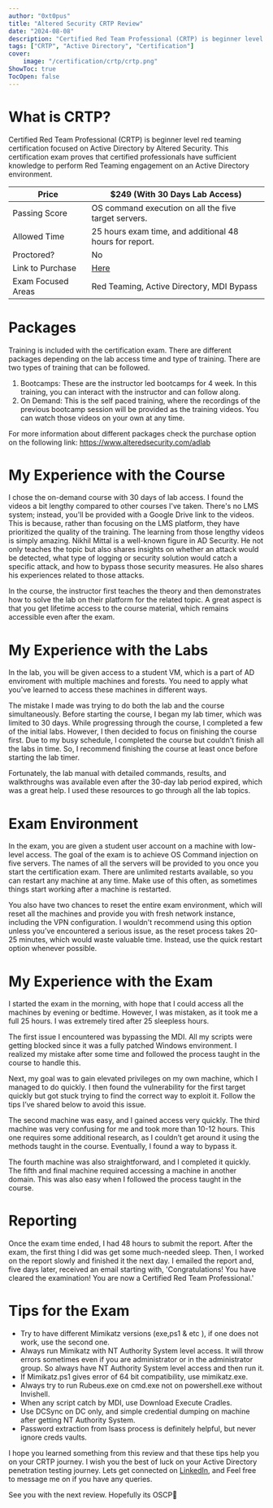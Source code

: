 ```yaml
---
author: "0xt0pus"
title: "Altered Security CRTP Review"
date: "2024-08-08"
description: "Certified Red Team Professional (CRTP) is beginner level red teaming certification focused on Active Directory."
tags: ["CRTP", "Active Directory", "Certification"]
cover:
    image: "/certification/crtp/crtp.png"
ShowToc: true
TocOpen: false
---
```



# What is CRTP?

Certified Red Team Professional (CRTP) is beginner level red teaming certification focused on Active Directory by Altered Security. This certification exam proves that certified professionals have sufficient knowledge to perform Red Teaming engagement on an Active Directory environment.

| Price              | $249 (With 30 Days Lab Access)                          |
| ------------------ | ------------------------------------------------------- |
| Passing Score      | OS command execution on all the five target servers.    |
| Allowed Time       | 25 hours exam time, and additional 48 hours for report. |
| Proctored?         | No                                                      |
| Link to Purchase   | [Here](https://www.alteredsecurity.com/adlab)           |
| Exam Focused Areas | Red Teaming, Active Directory, MDI Bypass               |


# Packages

Training is included with the certification exam. There are different packages depending on the lab access time and type of training. 
There are two types of training that can be followed.
1. Bootcamps:
		These are the instructor led bootcamps for 4 week. In this training, you can interact with the instructor and can follow along. 
2. On Demand:
		This is the self paced training, where the recordings of the previous bootcamp session will be provided as the training videos. You can watch those videos on your own at any time. 
		
For more information about different packages check the purchase option on the following link:
https://www.alteredsecurity.com/adlab


# My Experience with the Course

I chose the on-demand course with 30 days of lab access. I found the videos a bit lengthy compared to other courses I've taken. There's no LMS system; instead, you'll be provided with a Google Drive link to the videos. This is because, rather than focusing on the LMS platform, they have prioritized the quality of the training. The learning from those lengthy videos is simply amazing. Nikhil Mittal is a well-known figure in AD Security. He not only teaches the topic but also shares insights on whether an attack would be detected, what type of logging or security solution would catch a specific attack, and how to bypass those security measures. He also shares his experiences related to those attacks.

In the course, the instructor first teaches the theory and then demonstrates how to solve the lab on their platform for the related topic. A great aspect is that you get lifetime access to the course material, which remains accessible even after the exam.

# My Experience with the Labs

In the lab, you will be given access to a student VM, which is a part of AD enviroment with multiple machines and forests. You need to apply what you've learned to access these machines in different ways.

The mistake I made was trying to do both the lab and the course simultaneously. Before starting the course, I began my lab timer, which was limited to 30 days. While progressing through the course, I completed a few of the initial labs. However, I then decided to focus on finishing the course first. Due to my busy schedule, I completed the course but couldn't finish all the labs in time. So, I recommend finishing the course at least once before starting the lab timer.

Fortunately, the lab manual with detailed commands, results, and walkthroughs was available even after the 30-day lab period expired, which was a great help. I used these resources to go through all the lab topics. 

# Exam Environment 

In the exam, you are given a student user account on a machine with low-level access. The goal of the exam is to achieve OS Command injection on five servers. The names of all the servers will be provided to you once you start the certification exam. There are unlimited restarts available, so you can restart any machine at any time. Make use of this often, as sometimes things start working after a machine is restarted.

You also have two chances to reset the entire exam environment, which will reset all the machines and provide you with fresh network instance, including the VPN configuration. I wouldn't recommend using this option unless you’ve encountered a serious issue, as the reset process takes 20-25 minutes, which would waste valuable time. Instead, use the quick restart option whenever possible.

# My Experience with the Exam

I started the exam in the morning, with hope that I could access all the machines by evening or bedtime. However, I was mistaken, as it took me a full 25 hours. I was extremely tired after 25 sleepless hours.

The first issue I encountered was bypassing the MDI. All my scripts were getting blocked since it was a fully patched Windows environment. I realized my mistake after some time and followed the process taught in the course to handle this.

Next, my goal was to gain elevated privileges on my own machine, which I managed to do quickly. I then found the vulnerability for the first target quickly but got stuck trying to find the correct way to exploit it. Follow the tips I’ve shared below to avoid this issue.

The second machine was easy, and I gained access very quickly. The third machine was very confusing for me and took more than 10-12 hours. This one requires some additional research, as I couldn’t get around it using the methods taught in the course. Eventually, I found a way to bypass it.

The fourth machine was also straightforward, and I completed it quickly. The fifth and final machine required accessing a machine in another domain. This was also easy when I followed the process taught in the course.

# Reporting
Once the exam time ended, I had 48 hours to submit the report. After the exam, the first thing I did was get some much-needed sleep. Then, I worked on the report slowly and finished it the next day. I emailed the report and, five days later, received an email starting with, 'Congratulations! You have cleared the examination! You are now a Certified Red Team Professional.'

# Tips for the Exam

- Try to have different Mimikatz versions (exe,ps1 & etc ), if one does not work, use the second one. 
- Always run Mimikatz with NT Authority System level access. It will throw errors sometimes even if you are administrator or in the administrator group. So always have NT Authority System level access and then run it. 
- If Mimikatz.ps1 gives error of 64 bit compatibility, use mimikatz.exe.
- Always try to run Rubeus.exe on cmd.exe not on powershell.exe without Invishell.
- When any script catch by MDI, use Download Execute Cradles. 
- Use DCSync on DC only, and simple credential dumping on machine after getting NT Authority System. 
- Password extraction from lsass process is definitely helpful, but never ignore creds vaults. 

I hope you learned something from this review and that these tips help you on your CRTP journey. I wish you the best of luck on your Active Directory penetration testing journey. Lets get connected on [LinkedIn](https://linkedin.com/in/muhammadyqb), and Feel free to message me on if you have any queries.

See you with the next review. Hopefully its OSCP🤞
